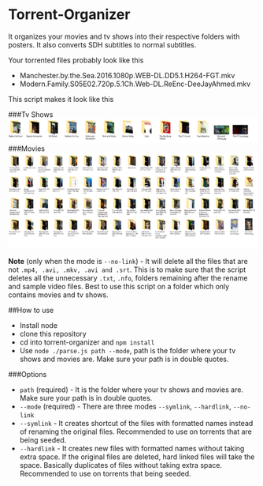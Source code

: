 # Torrent-Organizer

It organizes your movies and tv shows into their respective folders with posters. It also converts SDH subtitles to normal subtitles.

Your torrented files probably look like this
- Manchester.by.the.Sea.2016.1080p.WEB-DL.DD5.1.H264-FGT.mkv
- Modern.Family.S05E02.720p.5.1Ch.Web-DL.ReEnc-DeeJayAhmed.mkv

This script makes it look like this

###Tv Shows
![Tv Shows](./images/tv.PNG)
###Movies
![Movies](./images/movie.PNG)

**Note** (only when the mode is `--no-link`) - It will delete all the files that are not `.mp4, .avi, .mkv, .avi and .srt`. This is to make sure that the script deletes all the unnecessary `.txt`, `.nfo`, folders remaining after the rename and sample video files. Best to use this script on a folder which only contains movies and tv shows.

##How to use
- Install node
- clone this repository
- cd into torrent-organizer and `npm install`
- Use `node ./parse.js path --mode`, path is the folder where your tv shows and movies are. Make sure your path is in double quotes.

###Options
- `path` (required) - It is the folder where your tv shows and movies are. Make sure your path is in double quotes.
- `--mode` (required) - There are three modes `--symlink`, `--hardlink`, `--no-link`
 - `--symlink` - It creates shortcut of the files with formatted names instead of renaming the original files. Recommended to use on torrents that are being seeded.
 - `--hardlink` - It creates new files with formatted names without taking extra space. If the original files are deleted, hard linked files will take the space. Basically duplicates of files without taking extra space. Recommended to use on torrents that being seeded.

